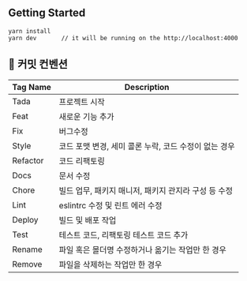 ## Getting Started

```
yarn install
yarn dev       // it will be running on the http://localhost:4000
```

## :memo: 커밋 컨벤션

| Tag Name | Description                                           |
| -------- | ----------------------------------------------------- |
| Tada     | 프로젝트 시작                                         |
| Feat     | 새로운 기능 추가                                      |
| Fix      | 버그수정                                              |
| Style    | 코드 포맷 변경, 세미 콜론 누락, 코드 수정이 없는 경우 |
| Refactor | 코드 리팩토링                                         |
| Docs     | 문서 수정                                             |
| Chore    | 빌드 업무, 패키지 매니저, 패키지 관지라 구성 등 수정  |
| Lint     | eslintrc 수정 및 린트 에러 수정                       |
| Deploy   | 빌드 및 배포 작업                                     |
| Test     | 테스트 코드, 리팩토링 테스트 코드 추가                |
| Rename   | 파일 혹은 몰더명 수정하거나 옮기는 작업만 한 경우     |
| Remove   | 파일을 삭제하는 작업만 한 경우                        |
